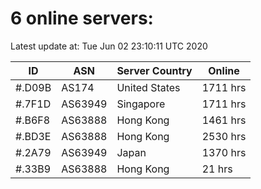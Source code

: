 # 6 online servers:

Latest update at: Tue Jun 02 23:10:11 UTC 2020

| ID | ASN | Server Country | Online |
| -- | --- | -------------- | ------ |
| #.D09B | AS174 | United States | 1711 hrs |
| #.7F1D | AS63949 | Singapore | 1711 hrs |
| #.B6F8 | AS63888 | Hong Kong | 1461 hrs |
| #.BD3E | AS63888 | Hong Kong | 2530 hrs |
| #.2A79 | AS63949 | Japan | 1370 hrs |
| #.33B9 | AS63888 | Hong Kong | 21 hrs |


